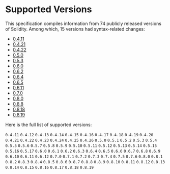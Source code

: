 <!-- This file is generated automatically by infrastructure scripts. Please don't edit by hand. -->

# Supported Versions

This specification compiles information from 74 publicly released versions of Solidity. Among which, 15 versions had syntax-related changes:

-   [0.4.11](../grammar/v0.4.11/)
-   [0.4.21](../grammar/v0.4.21/)
-   [0.4.22](../grammar/v0.4.22/)
-   [0.5.0](../grammar/v0.5.0/)
-   [0.5.3](../grammar/v0.5.3/)
-   [0.6.0](../grammar/v0.6.0/)
-   [0.6.2](../grammar/v0.6.2/)
-   [0.6.4](../grammar/v0.6.4/)
-   [0.6.5](../grammar/v0.6.5/)
-   [0.6.11](../grammar/v0.6.11/)
-   [0.7.0](../grammar/v0.7.0/)
-   [0.8.0](../grammar/v0.8.0/)
-   [0.8.8](../grammar/v0.8.8/)
-   [0.8.18](../grammar/v0.8.18/)
-   [0.8.19](../grammar/v0.8.19/)

Here is the full list of supported versions:

`0.4.11`
`0.4.12`
`0.4.13`
`0.4.14`
`0.4.15`
`0.4.16`
`0.4.17`
`0.4.18`
`0.4.19`
`0.4.20`
`0.4.21`
`0.4.22`
`0.4.23`
`0.4.24`
`0.4.25`
`0.4.26`
`0.5.0`
`0.5.1`
`0.5.2`
`0.5.3`
`0.5.4`
`0.5.5`
`0.5.6`
`0.5.7`
`0.5.8`
`0.5.9`
`0.5.10`
`0.5.11`
`0.5.12`
`0.5.13`
`0.5.14`
`0.5.15`
`0.5.16`
`0.5.17`
`0.6.0`
`0.6.1`
`0.6.2`
`0.6.3`
`0.6.4`
`0.6.5`
`0.6.6`
`0.6.7`
`0.6.8`
`0.6.9`
`0.6.10`
`0.6.11`
`0.6.12`
`0.7.0`
`0.7.1`
`0.7.2`
`0.7.3`
`0.7.4`
`0.7.5`
`0.7.6`
`0.8.0`
`0.8.1`
`0.8.2`
`0.8.3`
`0.8.4`
`0.8.5`
`0.8.6`
`0.8.7`
`0.8.8`
`0.8.9`
`0.8.10`
`0.8.11`
`0.8.12`
`0.8.13`
`0.8.14`
`0.8.15`
`0.8.16`
`0.8.17`
`0.8.18`
`0.8.19`
